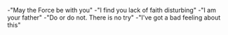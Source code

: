 -"May the Force be with you"
-"I find you lack of faith disturbing"
-"I am your father"
-"Do or do not. There is no try"
-"I've got a bad feeling about this"
